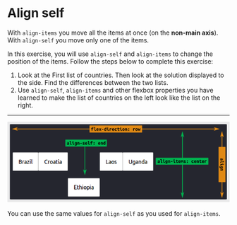# Align self

With `align-items` you move all the items at once (on the **non-main axis**).
With `align-self` you move only one of the items.

In this exercise, you will use `align-self` and `align-items` to change the position of the items. Follow the steps below to complete this exercise:

1. Look at the First list of countries. Then look at the solution displayed to the side. Find the differences between the two lists.
2. Use `align-self`, `align-items` and other flexbox properties you have learned to make the list of countries on the left look like the list on the right.

---

![Example of align-items vs. align-self](/images/15/example.png)

You can use the same values for `align-self` as you used for `align-items`.
